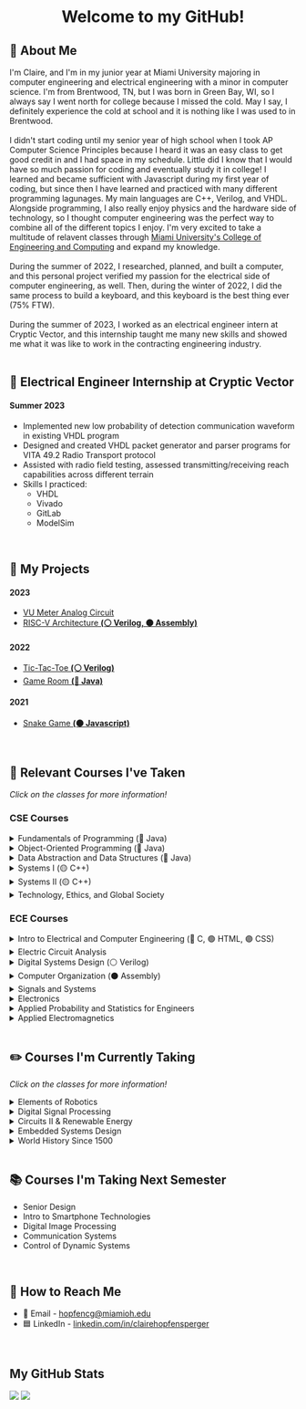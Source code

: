 <!--
This thing show how many views a page gets i think, would need to change
<img align="RIGHT" src="https://komarev.com/ghpvc/?username=clairehopfensperger&style=for-the-badge&label=  👀  &color=000000"/><br>
-->

<h1 align = "center">Welcome to my GitHub!</h1>

## 🌼 About Me
I'm Claire, and I'm in my junior year at Miami University majoring in computer engineering and electrical engineering with a minor in computer science. I'm from Brentwood, TN, but I was born in Green Bay, WI, so I always say I went north for college because I missed the cold. May I say, I definitely experience the cold at school and it is nothing like I was used to in Brentwood. 
<br><br>
I didn't start coding until my senior year of high school when I took AP Computer Science Principles because I heard it was an easy class to get good credit in and I had space in my schedule. Little did I know that I would have so much passion for coding and eventually study it in college! I learned and became sufficient with Javascript during my first year of coding, but since then I have learned and practiced with many different programming lagunages. My main languages are C++, Verilog, and VHDL. Alongside programming, I also really enjoy physics and the hardware side of technology, so I thought computer engineering was the perfect way to combine all of the different topics I enjoy. I'm very excited to take a multitude of relavent classes through [Miami University's College of Engineering and Computing](https://www.miamioh.edu/cec/) and expand my knowledge.
<br><br>
During the summer of 2022, I researched, planned, and built a computer, and this personal project verified my passion for the electrical side of computer engineering, as well. Then, during the winter of 2022, I did the same process to build a keyboard, and this keyboard is the best thing ever (75% FTW). 
<br><br>
During the summer of 2023, I worked as an electrical engineer intern at Cryptic Vector, and this internship taught me many new skills and showed me what it was like to work in the contracting engineering industry.
<br>
<br>

## 🔌 Electrical Engineer Internship at Cryptic Vector
#### Summer 2023
- Implemented new low probability of detection communication waveform in existing VHDL program
- Designed and created VHDL packet generator and parser programs for VITA 49.2 Radio Transport protocol
- Assisted with radio field testing, assessed transmitting/receiving reach capabilities across different terrain
- Skills I practiced:
  - VHDL
  - Vivado
  - GitLab
  - ModelSim
<br>

## 👾 My Projects
#### 2023
- [VU Meter Analog Circuit](https://github.com/clairehopfensperger/VU_Meter)
- [RISC-V Architecture **(⚪️ Verilog, ⚫️ Assembly)**](https://github.com/clairehopfensperger/RISC_V_Architecture)
#### 2022
- [Tic-Tac-Toe **(⚪️ Verilog)**](https://github.com/clairehopfensperger/ECE287_Final_Project)
- [Game Room **(🔴 Java)**](https://github.com/clairehopfensperger/GameRoom)
#### 2021
- [Snake Game **(🟠 Javascript)**](https://github.com/clairehopfensperger/SnakeGame)
<br>

## 📓 Relevant Courses I've Taken
*Click on the classes for more information!*

### CSE Courses

<details>
  <summary>Fundamentals of Programming (🔴 Java)</summary>
  
- CSE 174; Freshman Year Fall Semester, 2021
- Learned the fundamentals of Java programming
- Practiced problem solving with Java
</details>

<details>
  <summary>Object-Oriented Programming (🔴 Java)</summary>
  
- CSE 271; Freshman Year Spring Semester, 2022
- Learned the four key principles of Object-Oriented Programming: Encapsulation, Abstraction, Inheritance, and Polymorphism
- Focused more on learning more functionality of Java than problem solving
- Practiced making classes, understanding UML notation, inplementing inheritance and polymorphism
- Introduced testing code and getting coverage with JUnit
- Introduced GUIs
- Learned the concept of recursion and practiced coding it
</details>

<details>
  <summary>Data Abstraction and Data Structures (🔴 Java)</summary>
  
- CSE 274; Sophomore Year Fall Semester, 2022
- Learn about and practice different data structures
- Linked Lists, Doubly Linked Lists, Stacks, Queues, Hash Tables, Hash Maps, Priority Queues, Trees and Binary Trees
</details>

<details>
  <summary>Systems I (🟡 C++)</summary>
 
- CSE 278; Sophomore Year Spring Semester, 2023
- Used Linux commands in terminal/command prompt
- C++ programming
- Functions 
- Pass by reference, pass by value 
- Scope of variables  
- Function overloading 
- Separate files and modular compilation 
- Makefile 
- Array & Vector 
- I/O file stream  
- Pointers  
- GDB Debugger
- Pointers (declaration, arithmetic, functions with pointer parameters)
- Command Line arguments
- Set, Map
- OOP
- Class Design (Constructors, Accessors, Mutators, Split Design)
- Operator Overloading (member, non-member)
- Dynamic Memory Management (Operators new, delete, Heap Memory, Memory Leak)
- Rule of Three (Destructors, Copy constructor, Copy assignment operator)
- Network (IP address, port number, Linux commands for network, Socket Programming)
- Basic SQL for Database work
</details>

<details>
  <summary>Systems II (🟡 C++)</summary>
  
  - CSE 381; Junior Year Fall Semester, 2023
  - Virtualization and hypervisors
  - Cloud computing and types of clouds
  - C++ review
  - Linux OS, computer systems, operating systems
  - Syscalls, booting, and processes
  - Fork and exec
  - Multiprocessing, pipes, file permissions
  - [Multi]Threading, race conditions
  - Amdahl's Law
  - Data and task parallel multithreading
  - Critical sections and mutex
  - Producer and consumer threads: busy-wait and sleep-wake
  - Filesystems
  - Cybersecurity, common attacks
  - Great programming practices/skills
</details>

<details>
  <summary>Technology, Ethics, and Global Society</summary>
  
  - CSE 262; Junior Year Fall Semester, 2023
  - 7 theories of the Spectrum of Ethics: Communitarianism, Deontology, Egoism, Ethic of Caring, Existentialism, Utilitarianism, Virtue Ethics
  - Digital privacy
  - European Union's GDPR
  - Risk management
  - Ethical hacking
  - Accessible technology and disability services
  - Social media moderation: Seciton 230, EU DSA
  - Boeing 737 Max Incidents
  - Therac-25 Incidents
  - Doomscrolling
  - Search engines/ChatGPT
  - EU DMA
  - Tech ethics of the future
</details>

### ECE Courses

<details>
  <summary>Intro to Electrical and Computer Engineering (🔵 C, 🟢 HTML, 🟣 CSS)</summary>
  
- ECE 102; Freshman Year Spring Semester, 2022
- Introduced and practiced navigating Linux terminal and directories and editing files within terminal
- Practiced coding with C
- Created simple webpages with HTML and CSS
- Built and coded Lego Mindstorm robots to battle using NXC in Bricx Command Center
- Practiced different applications of Microsoft Excel
- Experiemented with Arduino Uno boards and coded on the Arduino IDE
- Worked with MatLab
</details>

<details>
  <summary>Electric Circuit Analysis</summary>
  
- ECE 205; Sophomore Year Fall Semester, 2022
- Learned the basics of circuits
- Ohm's Law
- Kirchoff's Circuit Law, Kirchoff's Voltage Law
- Nodal analysis, mesh nodal analysis
- Superposition, Source Transformation
- Thevenin's and Norton's Theorems
- Op Amps, Inverting and Non-Inverting Amps
- Capacitors and Inductors
- RC and RL Circuits
- Passive and Active Filters
- Used complex numbers to calculate Impedence
</details>

<details>
  <summary>Digital Systems Design (⚪️ Verilog)</summary>
  
- ECE 287; Sophomore Year Fall Semester, 2022
- Used Quartus and Verilog as our Hardware Description Language to work with an FPGA board
- Transistors, logic gates, schematics
- Combinational Logic
- Number Systems
- Combinational Circuits
- Memory with Flip Flops and Registers
- Finite State Machines
- On-RAM Memory
- [Final Project](https://github.com/clairehopfensperger/ECE287_Final_Project) implementing all the things we learned this semester
</details>

<details>
  <summary>Computer Organization (⚫️ Assembly)</summary>
  
- ECE 289; Sophomore Year Spring Semester, 2023
- Assembly with MIPs using MARs
- Understood computer architecture
- Optimization using compiler pipelining, and cache optimizations
- [Architecture Hardware Implementation Project](https://github.com/clairehopfensperger/Hardware_Implementation)
</details>

<details>
  <summary>Signals and Systems</summary>
  
- ECE 306; Sophomore Year Spring Semester, 2023
- Signal classification and operations
- Reviewed common signals (step, impulse, complex exponential)
- Fourier analysis
- System properties and determining them 
- Transfer function, H(E)
- System simulation diagrams
- Found system response using homogenous and particular solutions
- Found system response using zero input response and zero state response
- BIBO stability and how to determine whether or not a system has it
- Found step response using convolution or z-transform
- Found inverse z-transform using partial fraction expansion
- Solved idfference equations
- Applied discrete concepts described above to continuous time systems
- Used Laplace transform to find continuous time step response
- Found frequency responses of both discrete and continuous time systems
</details>

<details>
  <summary>Electronics</summary>
  
  - ECE 304; Junior Year Fall Semester, 2023
  - General circuit analysis review
  - Characteristics of ideal opamp
  - Analyzing and solving non-inverting and inverting opamp circuit problems
  - Applications of phasors in circuits
  - Solving for and using transfer functions and corner frequencies
  - Low-pass, high-pass, and band-pass filters
  - Analyzing and solving amplifier circuit problems
  - Gain: power, voltage, and current
  - Bode plots
  - Diodes: solving and applications
  - Bipolar Junction Transistors (BJTs): NPN and PNP
  - Large and small signal model analysis of NPN BJT circuits
  - MOSFETs
  - Large and small signal model analysis of MOSFET circuits
  - Final Project: [VU Meter Analog Circuit](https://github.com/clairehopfensperger/VU_Meter)
</details>


<details>
  <summary>Applied Probability and Statistics for Engineers</summary>
  
  - ECE 345; Junior Year Fall Semester, 2023
  - Set operations
  - Conditional probability, total probability
  - Bayes' Rule
  - Independence
  - Discrete random variables
  - Probability mass function
  - Expected value
  - Continuous random variables
  - CDF and PDF
  - Gaussian and other density functions
  - Expectation and variance
  - Conditional CDF and PDF
  - Pairs of random variables
  - Joint and marginal PMF, CDF, PDF
  - Correlation, covariance, correlation coefficient
  - Sums of random variables
  - Central Limit Theorem
  - Sampling distributions
  - Parameter estimation and maximum likelihood estimation
  - Confidence interval
</details>

<details>
  <summary>Applied Electromagnetics</summary>
  
  - ECE 325; Junior Year Fall Semester, 2023
  - HFSS modeling and simulation using ANSYS
  - RLC model of coaxial cable
  - Telgrapher Equations
  - Characteristic impedance
  - Reflection coefficient
  - VSWR
  - Lattice Diagrams
  - Max power transfer and efficiency
  - Crosstalk and jitter
  - Smith Chart
  - Maxwell's equations overview
  - Lab, individual project, and final project reports
</details>
<br>

## ✏️ Courses I'm Currently Taking
*Click on the classes for more information!*

<details>
  <summary>Elements of Robotics</summary>

  - ECE 314; Junior Year Spring Semester, 2024
</details>

<details>
  <summary>Digital Signal Processing</summary>

  - ECE 425; Junior Year Spring Semester, 2024
</details>

<details>
  <summary>Circuits II & Renewable Energy</summary>

  - ECE 301; Junior Year Spring Semester, 2024
</details>

<details>
  <summary>Embedded Systems Design</summary>

  - ECE 484; Junior Year Spring Semester, 2024
</details>

<details>
  <summary>World History Since 1500</summary>

  - HST 198; Junior Year Spring Semester, 2024
  - Global Perspective Requirement
</details>
<br>

## 📚 Courses I'm Taking Next Semester
- Senior Design
- Intro to Smartphone Technologies
- Digital Image Processing
- Communication Systems
- Control of Dynamic Systems
<br>

## 🔗 How to Reach Me
- 📧 Email - hopfencg@miamioh.edu
- 🟦 LinkedIn - [linkedin.com/in/clairehopfensperger](https://www.linkedin.com/in/clairehopfensperger/)
<br>

## My GitHub Stats
<p align = "left">
<img src="https://github-readme-stats.vercel.app/api?username=clairehopfensperger&hide=contribs&show_icons=true&title_color=FFFFFF&icon_color=FFFFFF&text_color=91bac7&border_radius=8&border_color=91bac7&bg_color=23272e&line_height=24&hide_rank=true" />
<img src="https://github-readme-stats.vercel.app/api/top-langs/?username=clairehopfensperger&hide=php&title_color=FFFFFF&icon_color=FFF&text_color=91bac7&border_radius=8&border_color=91bac7&bg_color=23272e&langs_count=10&layout=compact" />
</p>
<br>

<!--

### Other Classes I've Taken:
<details>
  <summary>Physics II with Lab</summary>
- Freshman Year Fall Semester, 2021
</details>

<details>
  <summary>Calculus III</summary>
- Freshman Year Fall Semester, 2021
</details>

<details>
  <summary>Linear Algebra and Differential Equations for Engineers</summary>
- Freshman Year Spring Semester, 2022
</details>

<details>
  <summary>College Chemistry and College Chemisty Lab</summary>
- Freshman Year Spring Semester, 2022
</details>

<details>
  <summary>Biology with Lab</summary>
- Summer 2022
</details>
<br>

### Other Courses I'm Taking
<details>
  <summary>Technical Writing</summary>
</details>

<details>
  <summary>Introduction to Women's, Gender, and Sexuality Studies</summary>
</details>
<br>

-->

<!--
**clairehopfensperger/clairehopfensperger** is a ✨ _special_ ✨ repository because its `README.md` (this file) appears on your GitHub profile.

Here are some ideas to get you started:

- 🔭 I’m currently working on ...
- 🌱 I’m currently learning ...
- 👯 I’m looking to collaborate on ...
- 🤔 I’m looking for help with ...
- 💬 Ask me about ...
- 📫 How to reach me: ...
- 😄 Pronouns: ...
- ⚡ Fun fact: ...
-->
